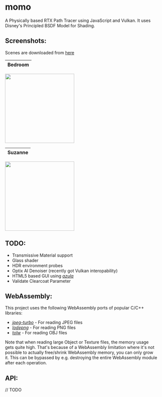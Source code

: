 # momo

A Physically based RTX Path Tracer using JavaScript and Vulkan. It uses Disney's Principled BSDF Model for Shading.

## Screenshots:

Scenes are downloaded from [here](https://benedikt-bitterli.me/resources/)

| Bedroom |
:-------------------------:|
<a><img src="https://i.imgur.com/Sr7mL1W.png" height="228"></a>

| Suzanne |
:-------------------------:|
<a><img src="https://i.imgur.com/RgKfrbV.png" height="228"></a>

## TODO:

 - Transmissive Material support
 - Glass shader
 - HDR environment probes
 - Optix AI Denoiser (recently got Vulkan interopability)
 - HTML5 based GUI using [*azula*](https://github.com/maierfelix/azula)
 - Validate Clearcoat Parameter

## WebAssembly:

This project uses the following WebAssembly ports of popular C/C++ libraries:

 - [*jpeg-turbo*](https://www.npmjs.com/package/@cwasm/jpeg-turbo) - For reading JPEG files
 - [*lodepng*](https://www.npmjs.com/package/@cwasm/lodepng) - For reading PNG files
 - [*tolw*](https://www.npmjs.com/package/tolw) - For reading OBJ files

Note that when reading large Object or Texture files, the memory usage gets quite high. That's because of a WebAssembly limitation where it's not possible to actually free/shrink WebAssembly memory, you can only grow it. This can be bypassed by e.g. destroying the entire WebAssembly module after each operation.

## API:

// TODO
